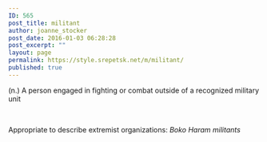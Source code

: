 ```yaml
---
ID: 565
post_title: militant
author: joanne_stocker
post_date: 2016-01-03 06:28:28
post_excerpt: ""
layout: page
permalink: https://style.srepetsk.net/m/militant/
published: true
---
```

(n.) A person engaged in fighting or combat outside of a recognized military unit

&nbsp;

Appropriate to describe extremist organizations: <em>Boko Haram militants</em>